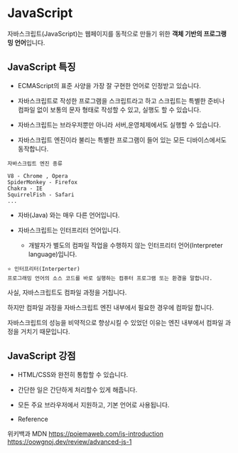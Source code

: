 # JavaScript

자바스크립트(JavaScript)는 웹페이지를 동적으로 만들기 위한 **객체 기반의 프로그랭밍 언어**입니다.

## JavaScript 특징

- ECMAScript의 표준 사양을 가장 잘 구현한 언어로 인정받고 있습니다.

- 자바스크립트로 작성한 프로그램을 스크립트라고 하고 스크립트는 특별한 준비나 컴파일 없이 보통의 문자 형태로 작성할 수 있고, 실행도 할 수 있습니다.

- 자바스크립트는 브라우저뿐만 아니라 서버,운영체제에서도 실행할 수 있습니다.

- 자바스크립트 엔진이라 불리는 특별한 프로그램이 들어 있는 모든 디바이스에서도 동작합니다.

```
자바스크립트 엔진 종류

V8 - Chrome , Opera
SpiderMonkey - Firefox
Chakra - IE
SquirrelFish - Safari
...
```

- 자바(Java) 와는 매우 다른 언어입니다.

- 자바스크립트는 인터프리터 언어입니다.
  - 개발자가 별도의 컴파일 작업을 수행하지 않는 인터프리터 언어(Interpreter language)입니다.

```
⭐️ 인터프리터(Interperter)
프로그래밍 언어의 소스 코드를 바로 실행하는 컴퓨터 프로그램 또는 환경을 말합니다.
```

사실, 자바스크립트도 컴파일 과정을 거칩니다.

하지만 컴파일 과정을 자바스크립트 엔진 내부에서 필요한 경우에 컴파일 합니다.

자바스크립트의 성능을 비약적으로 향상시킬 수 있었던 이유는 엔진 내부에서 컴파일 과정을 거치기 때문입니다.

## JavaScript 강점

- HTML/CSS와 완전히 통합할 수 있습니다.
- 간단한 일은 간단하게 처리할수 있게 해줍니다.
- 모든 주요 브라우저에서 지원하고, 기본 언어로 사용됩니다.

- Reference

위키백과
MDN
https://poiemaweb.com/js-introduction
https://oowgnoj.dev/review/advanced-js-1
